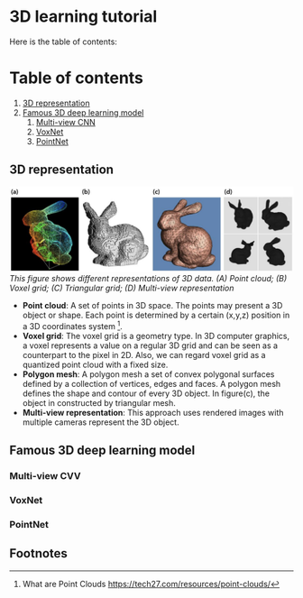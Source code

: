 # 3D learning tutorial

Here is the table of contents:

# Table of contents

1. [3D representation](#3Drepresentation)
2. [Famous 3D deep learning model](#3Dmodel)
	1. [Multi-view CNN](#multi)
	2. [VoxNet](#vox)
	3. [PointNet](#point)

## 3D representation  <a name="3Drepresentation"></a>

![3d-representation](/images/3D-representation.png)
*This figure shows different representations of 3D data. (A) Point cloud; (B) Voxel grid; (C) Triangular grid; (D) Multi-view representation*

- **Point cloud**: A set of points in 3D space. The points may present a 3D object or shape. Each point is determined by a certain (x,y,z) position in a 3D coordinates system [^1].
- **Voxel grid**: The voxel grid is a geometry type. In 3D computer graphics, a voxel represents a value on a regular 3D grid and can be seen as a counterpart to the pixel in 2D. Also, we can regard voxel grid as a quantized point cloud with a fixed size.
- **Polygon mesh**: A polygon mesh a set of convex polygonal surfaces defined by a collection of vertices, edges and faces. A polygon mesh defines the shape and contour of every 3D object. In figure(c), the object in constructed by triangular mesh.
- **Multi-view representation**: This approach uses rendered images with multiple cameras represent the 3D object.

## Famous 3D deep learning model <a name="3Dmodel"></a>

### Multi-view CVV <a name="multi"></a>


### VoxNet <a name="vox"></a>


### PointNet <a name="point"></a>










## Footnotes

[^1]: What are Point Clouds  https://tech27.com/resources/point-clouds/ 


